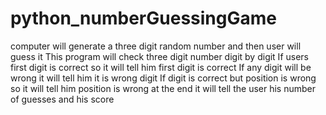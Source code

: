 # python_numberGuessingGame
computer will generate a three digit random number and then user will guess it 
This program will check three digit number digit by digit 
If users first digit is correct so it will tell him first digit is correct
If any digit will be wrong it will tell him it is wrong digit
If digit is correct but position is wrong so it will tell him position is wrong
at the end it will tell the user his number of guesses and his score
